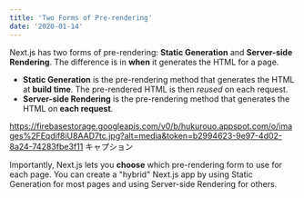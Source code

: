 ```yaml
---
title: 'Two Forms of Pre-rendering'
date: '2020-01-14'
---
```


Next.js has two forms of pre-rendering: **Static Generation** and **Server-side Rendering**. The difference is in **when** it generates the HTML for a page.

- **Static Generation** is the pre-rendering method that generates the HTML at **build time**. The pre-rendered HTML is then _reused_ on each request.
- **Server-side Rendering** is the pre-rendering method that generates the HTML on **each request**.

https://firebasestorage.googleapis.com/v0/b/hukurouo.appspot.com/o/images%2FEqdif8iU8AAD7tc.jpg?alt=media&token=b2994623-9e97-4d02-8a24-74283fbe3f11
キャプション

Importantly, Next.js lets you **choose** which pre-rendering form to use for each page. You can create a "hybrid" Next.js app by using Static Generation for most pages and using Server-side Rendering for others.